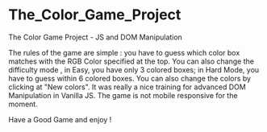 # The_Color_Game_Project
The Color Game Project - JS and DOM Manipulation

The rules of the game are simple : you have to guess which color box matches with the RGB Color specified at the top.
You can also change the difficulty mode , in Easy, you have only 3 colored boxes; in Hard Mode, you have to guess within 6 colored boxes.
You can also change the colors by clicking at "New colors".
It was really a nice training for advanced DOM Manipulation in Vanilla JS.
The game is not mobile responsive for the moment.

Have a Good Game and enjoy !


